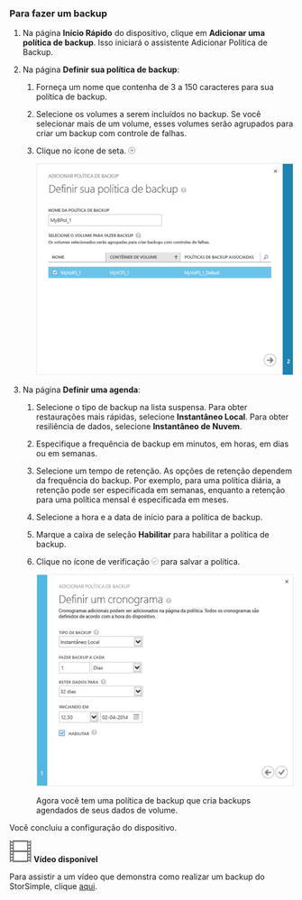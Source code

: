 <!--author=alkohli last changed: 9/17/15-->

### Para fazer um backup
1. Na página **Início Rápido** do dispositivo, clique em **Adicionar uma política de backup**. Isso iniciará o assistente Adicionar Política de Backup. 
2. Na página **Definir sua política de backup**:
   
   1. Forneça um nome que contenha de 3 a 150 caracteres para sua política de backup.
   2. Selecione os volumes a serem incluídos no backup. Se você selecionar mais de um volume, esses volumes serão agrupados para criar um backup com controle de falhas.
   3. Clique no ícone de seta. ![arrow-icon](./media/storsimple-take-backup/HCS_ArrowIcon-include.png) 
      
      ![Add-backup-policy](./media/storsimple-take-backup/HCS_AddBackupPolicyWizard1M-include.png)
3. Na página **Definir uma agenda**:
   
   1. Selecione o tipo de backup na lista suspensa. Para obter restaurações mais rápidas, selecione **Instantâneo Local**. Para obter resiliência de dados, selecione **Instantâneo de Nuvem**.
   2. Especifique a frequência de backup em minutos, em horas, em dias ou em semanas.
   3. Selecione um tempo de retenção. As opções de retenção dependem da frequência do backup. Por exemplo, para uma política diária, a retenção pode ser especificada em semanas, enquanto a retenção para uma política mensal é especificada em meses.
   4. Selecione a hora e a data de início para a política de backup.
   5. Marque a caixa de seleção **Habilitar** para habilitar a política de backup. 
   6. Clique no ícone de verificação ![check-icon](./media/storsimple-take-backup/HCS_CheckIcon-include.png) para salvar a política.
      
      ![Add-backup-policy](./media/storsimple-take-backup/HCS_AddBackupPolicyWizard2M-include.png)
      
      Agora você tem uma política de backup que cria backups agendados de seus dados de volume.

Você concluiu a configuração do dispositivo.

![Vídeo disponível](./media/storsimple-take-backup/Video_icon.png) **Vídeo disponível**

Para assistir a um vídeo que demonstra como realizar um backup do StorSimple, clique [aqui](https://azure.microsoft.com/documentation/videos/take-a-storsimple-backup/).

<!---HONumber=AcomDC_0128_2016-->
